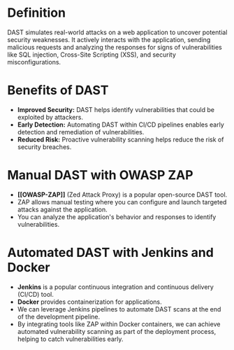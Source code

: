 # Definition

DAST simulates real-world attacks on a web application to uncover potential security weaknesses. It actively interacts with the application, sending malicious requests and analyzing the responses for signs of vulnerabilities like SQL injection, Cross-Site Scripting (XSS), and security misconfigurations.
# Benefits of DAST

- **Improved Security:** DAST helps identify vulnerabilities that could be exploited by attackers.
- **Early Detection:** Automating DAST within CI/CD pipelines enables early detection and remediation of vulnerabilities.
- **Reduced Risk:** Proactive vulnerability scanning helps reduce the risk of security breaches.

# Manual DAST with OWASP ZAP

- **[[OWASP-ZAP]]** (Zed Attack Proxy) is a popular open-source DAST tool.
- ZAP allows manual testing where you can configure and launch targeted attacks against the application.
- You can analyze the application's behavior and responses to identify vulnerabilities.

# Automated DAST with Jenkins and Docker

- **Jenkins** is a popular continuous integration and continuous delivery (CI/CD) tool.
- **Docker** provides containerization for applications.
- We can leverage Jenkins pipelines to automate DAST scans at the end of the development pipeline.
- By integrating tools like ZAP within Docker containers, we can achieve automated vulnerability scanning as part of the deployment process, helping to catch vulnerabilities early.

